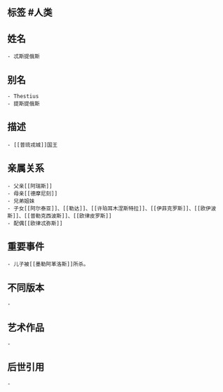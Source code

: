 ## 标签  #人类
## 姓名
	- 忒斯提俄斯
## 别名
	- Thestius
	- 提斯提俄斯
## 描述
	- [[普琉戎城]]国王
## 亲属关系
	- 父亲[[阿瑞斯]]
	- 母亲[[德摩尼刻]]
	- 兄弟姐妹
	- 子女[[阿尔泰亚]]、[[勒达]]、[[许珀耳木涅斯特拉]]、[[伊菲克罗斯]]、[[欧伊波斯]]、[[普勒克西波斯]]、[[欧律皮罗斯]]
	- 配偶[[欧律忒弥斯]]
## 重要事件
	- 儿子被[[墨勒阿革洛斯]]所杀。
## 不同版本
	-
## 艺术作品
	-
## 后世引用
	-
